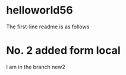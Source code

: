 # helloworld56
The first-line readme is as follows
# No. 2 added form local
I am in the branch new2
